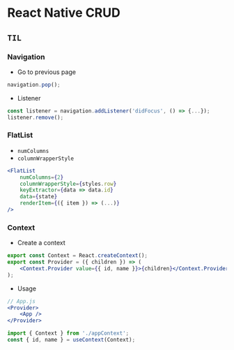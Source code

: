 # React Native CRUD

## `TIL`

### Navigation

-   Go to previous page

```jsx
navigation.pop();
```

-   Listener

```jsx
const listener = navigation.addListener('didFocus', () => {...});
listener.remove();
```

### FlatList

-   `numColumns`
-   `columnWrapperStyle`

```jsx
<FlatList
    numColumns={2}
    columnWrapperStyle={styles.row}
    keyExtractor={data => data.id}
    data={state}
    renderItem={({ item }) => (...)}
/>
```

### Context

-   Create a context

```jsx
export const Context = React.createContext();
export const Provider = ({ children }) => (
    <Context.Provider value={{ id, name }}>{children}</Context.Provider>
);
```

-   Usage

```jsx
// App.js
<Provider>
    <App />
</Provider>
```

```jsx
import { Context } from './appContext';
const { id, name } = useContext(Context);
```
